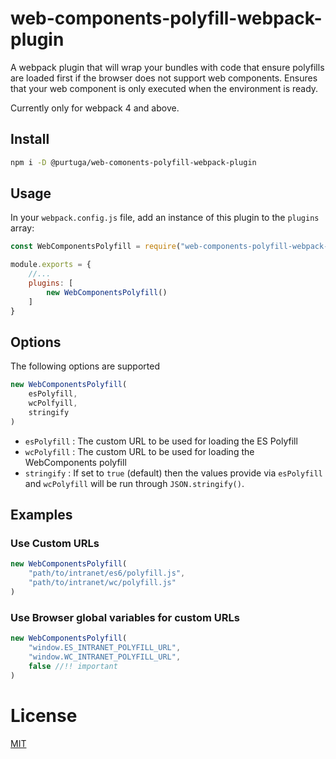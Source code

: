 # web-components-polyfill-webpack-plugin
A webpack plugin that will wrap your bundles with code that ensure polyfills are loaded first if the browser does not support web components. Ensures that your web component is only executed when the environment is ready.

Currently only for webpack 4 and above.

## Install

```bash
npm i -D @purtuga/web-comonents-polyfill-webpack-plugin
```

## Usage

In your `webpack.config.js` file, add an instance of this plugin to the `plugins` array:

```javascript
const WebComponentsPolyfill = require("web-components-polyfill-webpack-plugin");

module.exports = {
    //...
    plugins: [
        new WebComponentsPolyfill()
    ]
}

``` 

## Options

The following options are supported

```javascript
new WebComponentsPolyfill(
    esPolyfill,
    wcPolfyill,
    stringify
)
```

-   `esPolyfill` : The custom URL to be used for loading the ES Polyfill
-   `wcPolyfill` : The custom URL to be used for loading the WebComponents polyfill
-   `stringify`  : If set to `true` (default) then the values provide via `esPolyfill` and `wcPolyfill` will be run through `JSON.stringify()`. 

## Examples

### Use Custom URLs

```javascript
new WebComponentsPolyfill(
    "path/to/intranet/es6/polyfill.js",
    "path/to/intranet/wc/polyfill.js"
)
```

### Use Browser global variables for custom URLs

```javascript
new WebComponentsPolyfill(
    "window.ES_INTRANET_POLYFILL_URL",
    "window.WC_INTRANET_POLYFILL_URL",
    false //!! important
)
```


# License

[MIT](./LICENSE)

